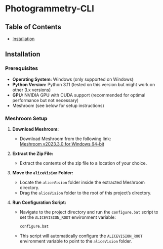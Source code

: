 # Photogrammetry-CLI

<!---
[![License](https://img.shields.io/badge/license-MIT-blue.svg)](LICENSE)
[![Python Version](https://img.shields.io/badge/python-3.11-blue.svg)](https://www.python.org/downloads/)
-->
## Table of Contents
<!---
- [Introduction](#introduction)
- [Features](#features)
-->
- [Installation](#installation)
<!---
- [Usage](#usage)
- [Configuration](#configuration)
- [Examples](#examples)
- [Testing](#testing)
- [Contributing](#contributing)
- [License](#license)
- [Contact](#contact)

## Introduction

Briefly describe the purpose of the project. Explain what problem it solves or what functionality it provides.

## Features

- List your key features here
- Highlight any unique aspects of your project
- Mention if the project is still in development or fully functional
-->
## Installation

### Prerequisites
- **Operating System:** Windows (only supported on Windows)
- **Python Version:** Python 3.11 (tested on this version but might work on other 3.x versions)
- **GPU:** NVIDIA GPU with CUDA support (recommended for optimal performance but not necessary)
- Meshroom (see below for setup instructions)

<!---- Required Python packages (listed in `requirements.txt`)-->
<!---
### Install via pip

```bash
pip install -r requirements.txt
```
-->
### Meshroom Setup

1. **Download Meshroom:**
   - Download Meshroom from the following link:  
     [Meshroom v2023.3.0 for Windows 64-bit](https://github.com/alicevision/Meshroom/releases/download/v2023.3.0/Meshroom-2023.3.0-win64.zip)

2. **Extract the Zip File:**
   - Extract the contents of the zip file to a location of your choice.

3. **Move the `aliceVision` Folder:**
   - Locate the `aliceVision` folder inside the extracted Meshroom directory.
   - Drag the `aliceVision` folder to the root of this project’s directory.

4. **Run Configuration Script:**
   - Navigate to the project directory and run the `configure.bat` script to set the `ALICEVISION_ROOT` environment variable:
     ```bash
     configure.bat
     ```
   - This script will automatically configure the `ALICEVISION_ROOT` environment variable to point to the `aliceVision` folder.
